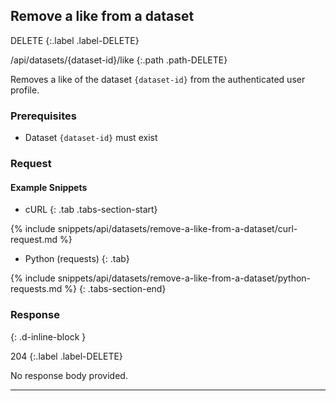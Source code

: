 ## Remove a like from a dataset

DELETE
{:.label .label-DELETE}

/api/datasets/{dataset-id}/like
{:.path .path-DELETE}

Removes a like of the dataset `{dataset-id}` from the authenticated user profile.

### Prerequisites

- Dataset `{dataset-id}` must exist

### Request
#### Example Snippets
- cURL
{: .tab .tabs-section-start}

{% include snippets/api/datasets/remove-a-like-from-a-dataset/curl-request.md %}

- Python (requests)
{: .tab}

{% include snippets/api/datasets/remove-a-like-from-a-dataset/python-requests.md %}
{: .tabs-section-end}

### Response
{: .d-inline-block }

204
{:.label .label-DELETE}

No response body provided.

---

